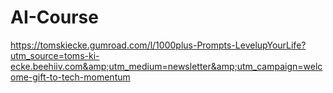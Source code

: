 # AI-Course
https://tomskiecke.gumroad.com/l/1000plus-Prompts-LevelupYourLife?utm_source=toms-ki-ecke.beehiiv.com&amp;utm_medium=newsletter&amp;utm_campaign=welcome-gift-to-tech-momentum
